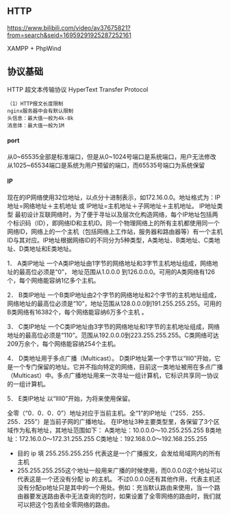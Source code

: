 





## HTTP

https://www.bilibili.com/video/av37675821?from=search&seid=16959291925287252161


XAMPP + PhpWind

## 协议基础
HTTP  超文本传输协议 HyperText Transfer Protocol

    （1）HTTP报文长度限制
    nginx服务器中会有默认限制
    头信息：最大值一般为4k-8k
    消息体：最大值一般为1M












#### port
从0~65535全部是标准端口，但是从0~1024号端口是系统端口，用户无法修改
从1025~65534端口是系统为用户预留的端口，而65535号端口为系统保留

#### IP

现在的IP网络使用32位地址，以点分十进制表示，如172.16.0.0。地址格式为：IP地址=网络地址＋主机地址 或 IP地址=主机地址＋子网地址＋主机地址。
IP地址类型
最初设计互联网络时，为了便于寻址以及层次化构造网络，每个IP地址包括两个标识码（ID），即网络ID和主机ID。同一个物理网络上的所有主机都使用同一个网络ID，网络上的一个主机（包括网络上工作站，服务器和路由器等）有一个主机ID与其对应。IP地址根据网络ID的不同分为5种类型，A类地址、B类地址、C类地址、D类地址和E类地址。

1． A类IP地址
一个A类IP地址由1字节的网络地址和3字节主机地址组成，网络地址的最高位必须是“0”， 地址范围从1.0.0.0 到126.0.0.0。可用的A类网络有126个，每个网络能容纳1亿多个主机。

2． B类IP地址
一个B类IP地址由2个字节的网络地址和2个字节的主机地址组成，网络地址的最高位必须是“10”，地址范围从128.0.0.0到191.255.255.255。可用的B类网络有16382个，每个网络能容纳6万多个主机 。

3． C类IP地址
一个C类IP地址由3字节的网络地址和1字节的主机地址组成，网络地址的最高位必须是“110”。范围从192.0.0.0到223.255.255.255。C类网络可达209万余个，每个网络能容纳254个主机。

4． D类地址用于多点广播（Multicast）。
D类IP地址第一个字节以“lll0”开始，它是一个专门保留的地址。它并不指向特定的网络，目前这一类地址被用在多点广播（Multicast）中。多点广播地址用来一次寻址一组计算机，它标识共享同一协议的一组计算机。

5． E类IP地址
以“llll0”开始，为将来使用保留。

全零（“0．0．0．0”）地址对应于当前主机。全“1”的IP地址（“255．255．255．255”）是当前子网的广播地址。
在IP地址3种主要类型里，各保留了3个区域作为私有地址，其地址范围如下：
    A类地址：10.0.0.0～10.255.255.255
    B类地址：172.16.0.0～172.31.255.255
    C类地址：192.168.0.0～192.168.255.255

* 目的 ip 填 255.255.255.255 代表这是一个广播报文，会发给局域网内的所有主机
* 255.255.255.255这个地址一般用来广播的时候使用，而0.0.0.0这个地址可以代表这是一个还没有分配 ip 的主机。
  不过0.0.0.0还有其他作用，代表主机还没有分配ip地址只是其中的一个用处。例如：充当默认路由来使用，当一个路由器要发送路由表中无法查询的包时，如果设置了全零网络的路由时，我们就可以把这个包丢给全零网络的路由。
  



